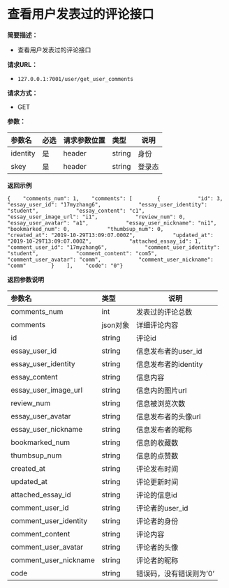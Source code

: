 # 查看用户发表过的评论接口

**简要描述：**

- 查看用户发表过的评论接口

**请求URL：**

- `127.0.0.1:7001/user/get_user_comments`

**请求方式：**

- GET

**参数：**

| 参数名   | 必选 | 请求参数位置 | 类型   | 说明   |
| :------- | :--- | :----------- | :----- | ------ |
| identity | 是   | header       | string | 身份   |
| skey     | 是   | header       | string | 登录态 |

**返回示例**

```
{    "comments_num": 1,    "comments": [        {            "id": 3,            "essay_user_id": "17myzhang6",            "essay_user_identity": "student",            "essay_content": "c1",            "essay_user_image_url": "i1",            "review_num": 0,            "essay_user_avatar": "a1",            "essay_user_nickname": "ni1",            "bookmarked_num": 0,            "thumbsup_num": 0,            "created_at": "2019-10-29T13:09:07.000Z",            "updated_at": "2019-10-29T13:09:07.000Z",            "attached_essay_id": 1,            "comment_user_id": "17myzhang6",            "comment_user_identity": "student",            "comment_content": "com5",            "comment_user_avatar": "comm",            "comment_user_nickname": "comm"        }    ],    "code": "0"}
```

**返回参数说明**

| 参数名                | 类型     | 说明                    |
| :-------------------- | :------- | ----------------------- |
| comments_num          | int      | 发表过的评论总数        |
| comments              | json对象 | 详细评论内容            |
| id                    | string   | 评论id                  |
| essay_user_id         | string   | 信息发布者的user_id     |
| essay_user_identity   | string   | 信息发布者的identity    |
| essay_content         | string   | 信息内容                |
| essay_user_image_url  | string   | 信息内的图片url         |
| review_num            | string   | 信息被浏览次数          |
| essay_user_avatar     | string   | 信息发布者的头像url     |
| essay_user_nickname   | string   | 信息发布者的昵称        |
| bookmarked_num        | string   | 信息的收藏数            |
| thumbsup_num          | string   | 信息的点赞数            |
| created_at            | string   | 评论发布时间            |
| updated_at            | string   | 评论更新时间            |
| attached_essay_id     | string   | 评论的信息id            |
| comment_user_id       | string   | 评论者的user_id         |
| comment_user_identity | string   | 评论者的身份            |
| comment_content       | string   | 评论内容                |
| comment_user_avatar   | string   | 评论者的头像            |
| comment_user_nickname | string   | 评论者的昵称            |
| code                  | string   | 错误码，没有错误则为’0’ |